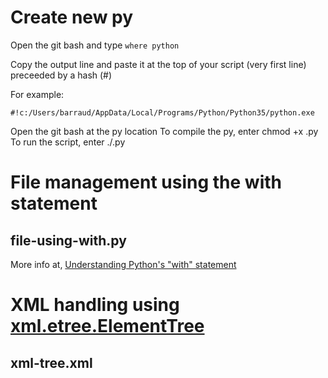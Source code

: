 # Create new py
Open the git bash and type `where python`

Copy the output line and paste it at the top of your script (very first line) preceeded by a hash (#)

For example:
```
#!c:/Users/barraud/AppData/Local/Programs/Python/Python35/python.exe
```
Open the git bash at the py location
To compile the py, enter
chmod +x <name>.py
To run the script, enter
./<name>.py

# File management using the with statement
## file-using-with.py
More info at, [Understanding Python's "with" statement](http://effbot.org/zone/python-with-statement.htm)

# XML handling using [xml.etree.ElementTree](https://docs.python.org/2/library/xml.etree.elementtree.html)
## xml-tree.xml
